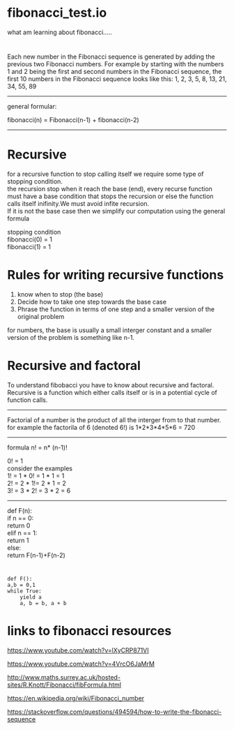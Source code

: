 # fibonacci_test.io
what am learning about fibonacci.....<br >

#
Each new number in the Fibonacci sequence is generated by adding the previous two Fibonacci numbers. For example by starting with the numbers 1 and 2 being the first and second numbers in the Fibonacci sequence, the first 10 numbers in the Fibonacci sequence looks like this:
1, 2, 3, 5, 8, 13, 21, 34, 55, 89 <br >

<hr>
general formular:<br >

fibonacci(n) = Fibonacci(n-1) + fibonacci(n-2)<br >
<hr>

# Recursive
for a recursive function to stop calling itself we require some type of stopping condition.<br >
the recursion stop when it reach the base (end), every recurse function must have a base condition that stops the recursion or else the function calls itself inifinity.We must avoid infite recursion.<br >
If it is not the base case then we simplify our computation using the general formula<br >

stopping condition<br >
fibonacci(0) = 1<br >
fibonacci(1) = 1<br >

# Rules for writing recursive functions
1. know when to stop (the base)<br >
2. Decide how to take one step towards the base case<br >
3. Phrase the function in terms of one step and a smaller version of the original problem<br >

for numbers,  the base is usually a small interger  constant and a smaller version of the problem is something like n-1.<br >

# Recursive and factoral
To understand fibobacci you have to know about recursive and factoral.<br >
Recursive is a function which either calls itself or is in  a potential cycle of function calls.
 <hr>
Factorial of a  number is the product of all the interger from  to that number.<br >
for example the factorila of 6 (denoted 6!) is 1*2*3*4*5*6 = 720<br >
<hr>
formula
n! = n* (n-1)! <br >

0! = 1<br >
consider the examples<br >
1! =  1 * 0! = 1 * 1 = 1<br >
2! = 2 * 1!= 2 * 1 = 2<br >
3! = 3 * 2! = 3 * 2 = 6<br >

<hr >
def F(n):<br >
    if n == 0:<br > return 0<br >
    elif n == 1:<br > return 1<br >
    else:<br > return F(n-1)+F(n-2)<br >
 
#
    
    def F():
    a,b = 0,1
    while True:
        yield a
        a, b = b, a + b 




# links to fibonacci resources
https://www.youtube.com/watch?v=lXyCRP871VI<br >

https://www.youtube.com/watch?v=4VrcO6JaMrM<br >

http://www.maths.surrey.ac.uk/hosted-sites/R.Knott/Fibonacci/fibFormula.html<br >

https://en.wikipedia.org/wiki/Fibonacci_number<br >

https://stackoverflow.com/questions/494594/how-to-write-the-fibonacci-sequence<br >
